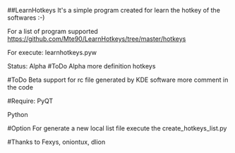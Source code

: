##LearnHotkeys
It's a simple program created for learn the hotkey of the softwares :-)

For a list of program supported https://github.com/Mte90/LearnHotkeys/tree/master/hotkeys

For execute: learnhotkeys.pyw

Status: Alpha
#ToDo Alpha
	more definition hotkeys

#ToDo Beta
	support for rc file generated by KDE software
	more comment in the code

#Require:
PyQT

Python

#Option
For generate a new local list file execute the create_hotkeys_list.py

#Thanks to
 Fexys, oniontux, dlion
